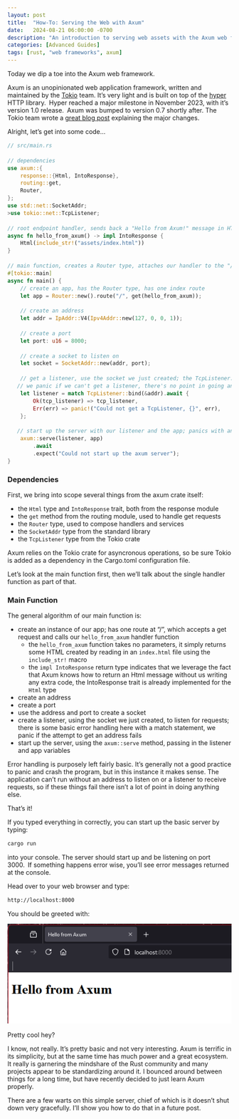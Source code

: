 ```yaml
---
layout: post
title:  "How-To: Serving the Web with Axum"
date:   2024-08-21 06:00:00 -0700
description: "An introduction to serving web assets with the Axum web framework"
categories: [Advanced Guides]
tags: [rust, "web frameworks", axum]
---
```


Today we dip a toe into the Axum web framework.

Axum is an unopinionated web application framework, written and maintained by the [Tokio](https://tokio.rs/) team. It’s very light and is built on top of the [hyper](https://hyper.rs/) HTTP library. Hyper reached a major milestone in November 2023, with it’s version 1.0 release. Axum was bumped to version 0.7 shortly after. The Tokio team wrote a [great blog post](https://tokio.rs/blog/2023-11-27-announcing-axum-0-7-0) explaining the major changes.

<!--more-->

Alright, let’s get into some code…

```rust
// src/main.rs

// dependencies
use axum::{
    response::{Html, IntoResponse},
    routing::get,
    Router,
};
use std::net::SocketAddr;
>use tokio::net::TcpListener;

// root endpoint handler, sends back a "Hello from Axum!" message in HTML
async fn hello_from_axum() -> impl IntoResponse {
    Html(include_str!("assets/index.html"))
}

// main function, creates a Router type, attaches our handler to the "/" route
#[tokio::main]
async fn main() {
    // create an app, has the Router type, has one index route
    let app = Router::new().route("/", get(hello_from_axum));

    // create an address
    let addr = IpAddr::V4(Ipv4Addr::new(127, 0, 0, 1));

    // create a port
    let port: u16 = 8000;

    // create a socket to listen on
    let socket = SocketAddr::new(addr, port);

    // get a listener, use the socket we just created; the TcpListener::bind method could fail, so we use a match statement to handle that
   // we panic if we can't get a listener, there's no point in going any further
    let listener = match TcpListener::bind(&addr).await {
        Ok(tcp_listener) => tcp_listener,
        Err(err) => panic!("Could not get a TcpListener, {}", err),
    };

   // start up the server with our listener and the app; panics with an error message if the axum::serve function fails
    axum::serve(listener, app)
        .await
        .expect("Could not start up the axum server");
}

```

### Dependencies

First, we bring into scope several things from the axum crate itself:

- the `Html` type and `IntoResponse` trait, both from the response module
- the `get` method from the routing module, used to handle get requests
- the `Router` type, used to compose handlers and services
- the `SocketAddr` type from the standard library
- the `TcpListener` type from the Tokio crate

Axum relies on the Tokio crate for asyncronous operations, so be sure Tokio is added as a dependency in the Cargo.toml configuration file.

Let’s look at the main function first, then we’ll talk about the single handler function as part of that.

### Main Function

The general algorithm of our main function is:

- create an instance of our app; has one route at “/”, which accepts a get request and calls our `hello_from_axum` handler function
  - the `hello_from_axum` function takes no parameters, it simply returns some HTML created by reading in an `index.html` file using the `include_str!` macro
  - the `impl IntoResponse` return type indicates that we leverage the fact that Axum knows how to return an Html message without us writing any extra code, the IntoResponse trait is already implemented for the `Html` type
- create an address
- create a port
- use the address and port to create a socket
- create a listener, using the socket we just created, to listen for requests; there is some basic error handling here with a match statement, we panic if the attempt to get an address fails
- start up the server, using the `axum::serve` method, passing in the listener and app variables

Error handling is purposely left fairly basic. It’s generally not a good practice to panic and crash the program, but in this instance it makes sense. The application can’t run without an address to listen on or a listener to receive requests, so if these things fail there isn’t a lot of point in doing anything else.

That’s it!

If you typed everything in correctly, you can start up the basic server by typing:

```bash
cargo run
```

into your console. The server should start up and be listening on port 3000. If something happens error wise, you’ll see error messages returned at the console.

Head over to your web browser and type:

```bash
http://localhost:8000
```

You should be greeted with:

![Hello from Axum](/assets/images/hello-from-axum.png)

Pretty cool hey?

I know, not really. It’s pretty basic and not very interesting. Axum is terrific in its simplicity, but at the same time has much power and a great ecosystem. It really is garnering the mindshare of the Rust community and many projects appear to be standardizing around it. I bounced around between things for a long time, but have recently decided to just learn Axum properly.

There are a few warts on this simple server, chief of which is it doesn’t shut down very gracefully. I’ll show you how to do that in a future post.
